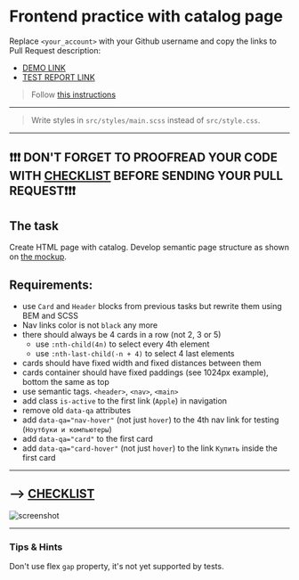 # Frontend practice with catalog page
Replace `<your_account>` with your Github username and copy the links to Pull Request description:
- [DEMO LINK](https://Sergey-Mironenko.github.io/layout_catalog/)
- [TEST REPORT LINK](https://Sergey-Mironenko.github.io/layout_catalog/report/html_report/)

> Follow [this instructions](https://github.com/mate-academy/layout_task-guideline#how-to-solve-the-layout-tasks-on-github)
___
> Write styles in `src/styles/main.scss` instead of `src/style.css`.
___

## ❗️❗️❗️ DON'T FORGET TO PROOFREAD YOUR CODE WITH [CHECKLIST](https://github.com/mate-academy/layout_catalog/blob/master/checklist.md) BEFORE SENDING YOUR PULL REQUEST❗️❗️❗️

## The task
Create HTML page with catalog. Develop semantic page structure as shown on [the mockup](https://www.figma.com/file/zoFyK6rKrTwCCfKcqjkjnA/Moyo-%2F-Catalog?node-id=0%3A1).

## Requirements:
- use `Card` and `Header` blocks from previous tasks but rewrite them using BEM
and SCSS
- Nav links color is not `black` any more
- there should always be 4 cards in a row (not 2, 3 or 5)
  - use `:nth-child(4n)` to select every 4th element
  - use `:nth-last-child(-n + 4)` to select 4 last elements
- cards should have fixed width and fixed distances between them
- cards container should have fixed paddings (see 1024px example), bottom the same as top
- use semantic tags. `<header>`, `<nav>`, `<main>`
- add class `is-active` to the first link (`Apple`) in navigation
- remove old `data-qa` attributes
- add `data-qa="nav-hover"` (not just `hover`) to the 4th nav link for testing (`Ноутбуки и компьютеры`)
- add `data-qa="card"` to the first card
- add `data-qa="card-hover"` (not just `hover`) to the link `Купить` inside the first card
---
--> [CHECKLIST](https://github.com/mate-academy/layout_catalog/blob/master/checklist.md)
---
![screenshot](./references/catalog-example.png)

---
### Tips & Hints
Don't use flex `gap` property, it's not yet supported by tests.
